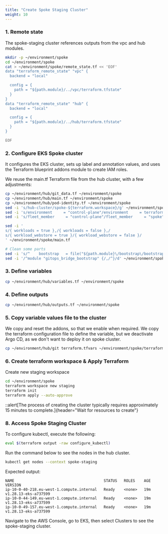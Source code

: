 ```yaml
---
title: "Create Spoke Staging Cluster"
weight: 10
---
```


### 1. Remote state

The spoke-staging cluster references outputs from the vpc and hub modules.

```bash
mkdir -p ~/environment/spoke
cd ~/environment/spoke
cat > ~/environment/spoke/remote_state.tf << 'EOF'
data "terraform_remote_state" "vpc" {
  backend = "local"

  config = {
    path = "${path.module}/../vpc/terraform.tfstate"
  }
}
data "terraform_remote_state" "hub" {
  backend = "local"

  config = {
    path = "${path.module}/../hub/terraform.tfstate"
  }
}

EOF
```

### 2. Configure EKS Spoke cluster

It configures the EKS cluster, sets up label and annotation values, and uses the Terraform blueprint addons module to create IAM roles.

We reuse the main.tf Terraform file from the hub cluster, with a few adjustments:

```bash
cp ~/environment/hub/git_data.tf ~/environment/spoke
cp ~/environment/hub/main.tf ~/environment/spoke
cp ~/environment/hub/pod-identity.tf ~/environment/spoke
sed -i 's/hub-cluster/spoke-${terraform.workspace}/g' ~/environment/spoke/main.tf
sed -i 's/environment     = "control-plane"/environment     = terraform.workspace/' ~/environment/spoke/main.tf
sed -i 's/fleet_member     = "control-plane"/fleet_member     = "spoke"/' ~/environment/spoke/main.tf

sed -i '
s/{ workloads = true },/{ workloads = false },/
s/{ workload_webstore = true }/{ workload_webstore = false }/
' ~/environment/spoke/main.tf

# Clean some parts
sed -i 's/^    bootstrap   = file("${path.module}\/bootstrap\/bootstrap-applicationset.yaml")/#    bootstrap   = file("${path.module}\/bootstrap\/bootstrap-applicationset.yaml")/' ~/environment/spoke/main.tf
sed -i '/^module "gitops_bridge_bootstrap" {/,/^}/d' ~/environment/spoke/main.tf
```

### 3. Define variables

```bash
cp ~/environment/hub/variables.tf ~/environment/spoke
```

### 4. Define outputs

```bash
cp ~/environment/hub/outputs.tf ~/environment/spoke
```

### 5. Copy variable values file to the cluster

We copy and reset the addons, so that we enable when required.
We copy the terraform configuration file to define the variable, but we deactivate Argo CD, as we don't want to deploy it on spoke cluster.

```bash
cp ~/environment/hub/git terraform.tfvars ~/environment/spoke/terraform.tfvars
```

### 6. Create terraform workspace & Apply Terraform

Create new staging workspace

```bash
cd ~/environment/spoke
terraform workspace new staging
terraform init
terraform apply --auto-approve
```

::alert[The process of creating the cluster typically requires approximately 15 minutes to complete.]{header="Wait for resources to create"}

### 8. Access Spoke Staging Cluster

To configure kubectl, execute the following:

```bash
eval $(terraform output -raw configure_kubectl)
```

Run the command below to see the nodes in the hub cluster.

```bash
kubectl get nodes --context spoke-staging
```

Expected output:

```
NAME                                        STATUS   ROLES    AGE   VERSION
ip-10-0-40-218.eu-west-1.compute.internal   Ready    <none>   19m   v1.28.13-eks-a737599
ip-10-0-44-149.eu-west-1.compute.internal   Ready    <none>   19m   v1.28.13-eks-a737599
ip-10-0-49-157.eu-west-1.compute.internal   Ready    <none>   19m   v1.28.13-eks-a737599
```

Navigate to the AWS Console, go to EKS, then select Clusters to see the spoke-staging cluster.

